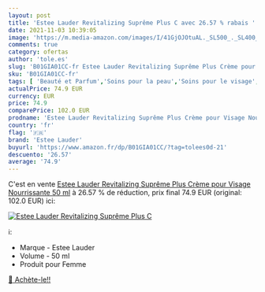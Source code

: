 ```yaml
---
layout: post
title: 'Estee Lauder Revitalizing Suprême Plus C avec 26.57 % rabais '
date: 2021-11-03 10:39:05
image: 'https://m.media-amazon.com/images/I/41GjOJOtuAL._SL500_._SL400_.jpg'
comments: true
category: ofertas
author: 'tole.es'
slug: 'B01GIA01CC-fr Estee Lauder Revitalizing Suprême Plus Crème pour Visage...'
sku: 'B01GIA01CC-fr'
tags: [ 'Beauté et Parfum','Soins pour la peau','Soins pour le visage','estee lauder', ]
actualPrice: 74.9 EUR
currency: EUR
price: 74.9
comparePrice: 102.0 EUR
prodname: 'Estee Lauder Revitalizing Suprême Plus Crème pour Visage Nourrissante 50 ml'
country: 'fr'
flag: '🇫🇷'
brand: 'Estee Lauder'
buyurl: 'https://www.amazon.fr/dp/B01GIA01CC/?tag=tolees0d-21'
descuento: '26.57'
average: '74.9'
---
```


C'est en vente [Estee Lauder Revitalizing Suprême Plus Crème pour Visage Nourrissante 50 ml](https://www.amazon.fr/dp/B01GIA01CC/?tag=tolees0d-21)  à  26.57 % de réduction, prix final  74.9 EUR (original: 102.0 EUR) ici:

[![Estee Lauder Revitalizing Suprême Plus C](https://m.media-amazon.com/images/I/41GjOJOtuAL._SL500_._SL400_.jpg)](https://www.amazon.fr/dp/B01GIA01CC/?tag=tolees0d-21)

ℹ️:

- Marque - Estee Lauder
- Volume - 50 ml
- Produit pour Femme

[🛒 Achète-le!!](https://www.amazon.fr/dp/B01GIA01CC/?tag=tolees0d-21)
